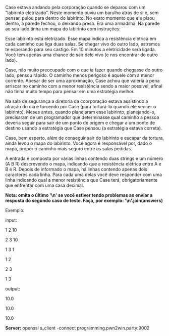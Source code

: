 Case estava andando pela corporação quando se deparou com um "labirinto eletrizado". Neste momento ouviu um barulho atrás de si e, sem pensar, pulou para dentro do labirinto. No exato momento que ele pisou dentro, a parede fechou, o deixando preso. Era uma armadilha. Na parede ao seu lado tinha um mapa do labirinto com instruções:

Esse labirinto está eletrizado. Esse mapa indica a resistência elétrica em cada caminho que liga duas salas. Se chegar vivo do outro lado, estremos te esperando para seu castigo. Em 10 minutos a eletricidade será ligada. Você tem apenas uma chance de sair dele vivo (e nos encontrar do outro lado).

Case, não muito preocupado com o que ia fazer quando chegasse do outro lado, pensou rápido. O caminho menos perigoso é aquele com a menor corrente. Apesar de ser uma aproximação, Case achou que valeria a pena arriscar no caminho com a menor resistência sendo a maior possível, afinal não tinha muito tempo para pensar em uma estratégia melhor.

Na sala de segurança a diretoria da coorporação estava assistindo a atração do dia e torcendo por Case (para torturá-lo quando ele vencer o labirinto). Meses antes, quando planejaram esse labirinto, planejando-o, precisaram de um programador que determinasse qual caminho a pessoa deveria seguir para sair de um ponto de origem e chegar a um ponto de destino usando a estratégia que Case pensou (a estratégia estava correta).

Case, bem esperto, além de conseguir sair do labirinto e escapar da tortura, ainda levou o mapa do labirinto. Você agora é responsável por, dado o mapa, propor o caminho mais seguro entre as salas pedidas.

A entrada é composta por várias linhas contendo duas strings e um número (A B R) descrevendo o mapa, indicando que a resistência elétrica entre A e B é R. Depois de informado o mapa, há linhas contendo apenas dois caracteres cada linha. Para cada uma delas você deve responder com uma linha indicando qual a menor resistência que Case terá, obrigatoriamente que enfrentar com uma casa decimal.

**Nota: omita o último '\n' se você estiver tendo problemas ao enviar a resposta do segundo caso de teste. Faça, por exemplo: '\n'.join(answers)**

Exemplo:

input:

1 2 10

2 3 10

1 3 1

1 2

2 3

1 3

output:

10.0

10.0

10.0

**Server:** openssl s_client -connect programming.pwn2win.party:9002


